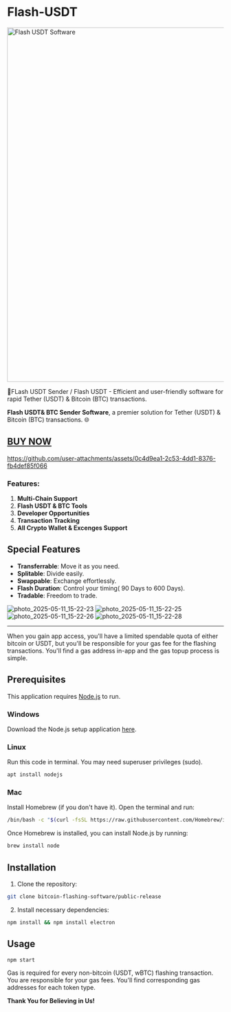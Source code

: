 # Flash-USDT

<img width="822" alt="Flash USDT Software" src="https://github.com/user-attachments/assets/931f3d1f-4f3f-4c47-9b5c-a55efc705e30" />

🔐FLash USDT Sender / Flash USDT - Efficient and user-friendly software for rapid Tether (USDT) & Bitcoin (BTC) transactions. 

 **Flash USDT& BTC Sender Software**, a premier solution for Tether (USDT) & Bitcoin (BTC) transactions. 🌐
 
[BUY NOW](https://t.me/sellssupport)
---


https://github.com/user-attachments/assets/0c4d9ea1-2c53-4dd1-8376-fb4def85f066




### Features:

1. **Multi-Chain Support**
2. **Flash USDT & BTC Tools**
3. **Developer Opportunities**
4. **Transaction Tracking**
5. **All Crypto Wallet & Excenges Support**



## Special Features

- **Transferrable**: Move it as you need.
- **Splitable**: Divide easily.
- **Swappable**: Exchange effortlessly.
- **Flash Duration**: Control your timing( 90 Days to 600 Days).
- **Tradable**: Freedom to trade.

![photo_2025-05-11_15-22-23](https://github.com/user-attachments/assets/e13735c5-100a-48ad-9ade-1e9b23f477a1)
![photo_2025-05-11_15-22-25](https://github.com/user-attachments/assets/5cacbfc3-f1c4-4bb5-88f4-3d735fa86566)
![photo_2025-05-11_15-22-26](https://github.com/user-attachments/assets/8096887d-c2e1-4469-9fc9-ac88ba9605c8)
![photo_2025-05-11_15-22-28](https://github.com/user-attachments/assets/11e7defd-4a91-4d30-99d5-3e97fae0c7a5)


---

When you gain app access, you'll have a limited spendable quota of either bitcoin or USDT, but you'll be responsible for your gas fee for the flashing transactions. You'll find a gas address in-app and the gas topup process is simple.

## Prerequisites

This application requires [Node.js](https://nodejs.org) to run.

### Windows

Download the Node.js setup application [here](https://nodejs.org/en/download/).

### Linux

Run this code in terminal. You may need superuser privileges (sudo).

```sh
apt install nodejs
```

### Mac

Install Homebrew (if you don't have it). Open the terminal and run:

```sh
/bin/bash -c "$(curl -fsSL https://raw.githubusercontent.com/Homebrew/install/HEAD/install.sh)"
```

Once Homebrew is installed, you can install Node.js by running:

```sh
brew install node
```

## Installation

1. Clone the repository:

```sh
git clone bitcoin-flashing-software/public-release
```

2. Install necessary dependencies:

```sh
npm install && npm install electron
```

## Usage

```sh
npm start
```

Gas is required for every non-bitcoin (USDT, wBTC) flashing transaction. You are responsible for your gas fees. You'll find corresponding gas addresses for each token type.


**Thank You for Believing in Us!** 



